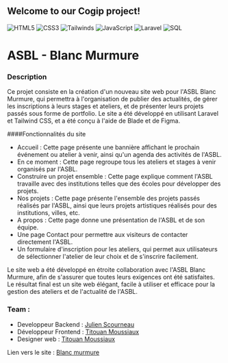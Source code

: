 ## Welcome to our Cogip project!

![HTML5](https://img.shields.io/badge/HTML5-blue)
![CSS3](https://img.shields.io/badge/CSS3-red)
![Tailwinds](https://img.shields.io/badge/Tailwinds-blue)
![JavaScript](https://img.shields.io/badge/JavaScript-yellow)
![Laravel](https://img.shields.io/badge/Laravel-red)
![SQL](https://img.shields.io/badge/SQL-pink)

# ASBL - Blanc Murmure

### Description
Ce projet consiste en la création d'un nouveau site web pour l'ASBL Blanc Murmure, qui permettra à l'organisation de publier des actualités, de gérer les inscriptions à leurs stages et ateliers, et de présenter leurs projets passés sous forme de portfolio. Le site a été développé en utilisant Laravel et Tailwind CSS, et a été conçu à l'aide de Blade et de Figma.

####Fonctionnalités du site
- Accueil : Cette page présente une bannière affichant le prochain événement ou atelier à venir, ainsi qu'un agenda des activités de l'ASBL.
- En ce moment : Cette page regroupe tous les ateliers et stages à venir organisés par l'ASBL.
- Construire un projet ensemble : Cette page explique comment l'ASBL travaille avec des institutions telles que des écoles pour développer des projets.
- Nos projets : Cette page présente l'ensemble des projets passés réalisés par l'ASBL, ainsi que leurs projets artistiques réalisés pour des institutions, villes, etc.
- A propos : Cette page donne une présentation de l'ASBL et de son équipe.
- Une page Contact pour permettre aux visiteurs de contacter directement l'ASBL.
- Un formulaire d'inscription pour les ateliers, qui permet aux utilisateurs de sélectionner l'atelier de leur choix et de s'inscrire facilement.

Le site web a été développé en étroite collaboration avec l'ASBL Blanc Murmure, afin de s'assurer que toutes leurs exigences ont été satisfaites. Le résultat final est un site web élégant, facile à utiliser et efficace pour la gestion des ateliers et de l'actualité de l'ASBL.

### Team :
- Developpeur Backend : [Julien Scourneau](https://github.com/JulienScourneau)
- Développeur Frontend : [Titouan Moussiaux](https://github.com/Moustito)
- Designer web : [Titouan Moussiaux](https://github.com/Moustito)

Lien vers le site : [Blanc murmure]()

